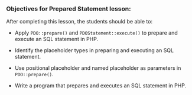 ### Objectives for Prepared Statement lesson:

After completing this lesson, the students should be able to:

- Apply `PDO::prepare()` and `PDOStatement::execute()` to prepare and execute an SQL statement in PHP.

- Identify the placeholder types in preparing and executing an SQL statement.

- Use positional placeholder and named placeholder as parameters in `PDO::prepare()`.

- Write a program that prepares and executes an SQL statement in PHP.